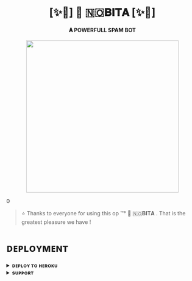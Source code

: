 <h1 align="center"><b>[✨🥀]  🫧 🇳​🇴​𝐁𝐈𝐓𝐀 [✨🥀]</b></h1>

<h4 align="center"> 𝐀 POWERFULL SPAM BOT</h4>

<p align="center"><a href="https://t.me/MRATYU"><img src="https://telegra.ph/file/900a16805b58b27e1c522.jpg" width="400"></a></p>0


> ⭐️ Thanks to everyone for using this op ™°‌ 🫧 🇳​🇴​𝐁𝐈𝐓𝐀 . That is the greatest pleasure we have !


# ᴅᴇᴘʟᴏʏᴍᴇɴᴛ


<details>
<summary><b>ᴅᴇᴘʟᴏʏ ᴛᴏ ʜᴇʀᴏᴋᴜ</b></summary>
<br>

[![Deploy](https://www.herokucdn.com/deploy/button.svg)](https://dashboard.heroku.com/new?template=https://github.com/NOBITAAYA/NOBITA.git)

</details>


<details>
<summary><b>sᴜᴘᴘᴏʀᴛ</b></summary>
<br>

<a href="https://t.me/MRATYU"><img src="https://img.shields.io/badge/Join-Telegram%20Channel-red.svg?logo=Telegram"></a>

</details>
